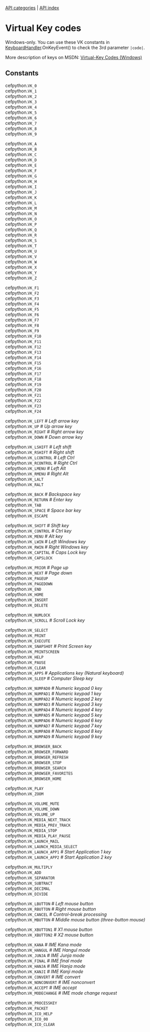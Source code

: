 [API categories](API-categories.md) | [API index](API-index.md)


# Virtual Key codes

Windows-only. You can use these VK constants in [KeyboardHandler](KeyboardHandler.md).OnKeyEvent() to check the 3rd parameter `|code|`.

More description of keys on MSDN: [Virtual-Key Codes (Windows)](http://msdn.microsoft.com/en-us/library/dd375731(v=vs.85).aspx)


## Constants


cefpython.`VK_0`   
cefpython.`VK_1`   
cefpython.`VK_2`   
cefpython.`VK_3`   
cefpython.`VK_4`   
cefpython.`VK_5`   
cefpython.`VK_6`   
cefpython.`VK_7`   
cefpython.`VK_8`   
cefpython.`VK_9`   

cefpython.`VK_A`   
cefpython.`VK_B`   
cefpython.`VK_C`   
cefpython.`VK_D`   
cefpython.`VK_E`   
cefpython.`VK_F`   
cefpython.`VK_G`   
cefpython.`VK_H`   
cefpython.`VK_I`   
cefpython.`VK_J`   
cefpython.`VK_K`   
cefpython.`VK_L`   
cefpython.`VK_M`   
cefpython.`VK_N`   
cefpython.`VK_O`   
cefpython.`VK_P`   
cefpython.`VK_Q`   
cefpython.`VK_R`   
cefpython.`VK_S`   
cefpython.`VK_T`   
cefpython.`VK_U`   
cefpython.`VK_V`   
cefpython.`VK_W`   
cefpython.`VK_X`   
cefpython.`VK_Y`   
cefpython.`VK_Z`   

cefpython.`VK_F1`   
cefpython.`VK_F2`   
cefpython.`VK_F3`   
cefpython.`VK_F4`   
cefpython.`VK_F5`   
cefpython.`VK_F6`   
cefpython.`VK_F7`   
cefpython.`VK_F8`   
cefpython.`VK_F9`   
cefpython.`VK_F10`   
cefpython.`VK_F11`   
cefpython.`VK_F12`   
cefpython.`VK_F13`   
cefpython.`VK_F14`   
cefpython.`VK_F15`   
cefpython.`VK_F16`   
cefpython.`VK_F17`   
cefpython.`VK_F18`   
cefpython.`VK_F19`   
cefpython.`VK_F20`   
cefpython.`VK_F21`   
cefpython.`VK_F22`   
cefpython.`VK_F23`   
cefpython.`VK_F24`   

cefpython.`VK_LEFT` _# Left arrow key_   
cefpython.`VK_UP` _# Up arrow key_   
cefpython.`VK_RIGHT` _# Right arrow key_   
cefpython.`VK_DOWN` _# Down arrow key_   

cefpython.`VK_LSHIFT` _# Left shift_   
cefpython.`VK_RSHIFT` _# Right shift_   
cefpython.`VK_LCONTROL` _# Left Ctrl_   
cefpython.`VK_RCONTROL` _# Right Ctrl_   
cefpython.`VK_LMENU` _# Left Alt_   
cefpython.`VK_RMENU` _# Right Alt_   
cefpython.`VK_LALT`   
cefpython.`VK_RALT`   

cefpython.`VK_BACK` _# Backspace key_   
cefpython.`VK_RETURN` _# Enter key_   
cefpython.`VK_TAB`   
cefpython.`VK_SPACE` _# Space bar key_   
cefpython.`VK_ESCAPE`   

cefpython.`VK_SHIFT` _# Shift key_   
cefpython.`VK_CONTROL` _# Ctrl key_   
cefpython.`VK_MENU` _# Alt key_   
cefpython.`VK_LWIN` _# Left Windows key_   
cefpython.`VK_RWIN` _# Right Windows key_   
cefpython.`VK_CAPITAL` _# Caps Lock key_   
cefpython.`VK_CAPSLOCK`   

cefpython.`VK_PRIOR` _# Page up_   
cefpython.`VK_NEXT` _# Page down_   
cefpython.`VK_PAGEUP`   
cefpython.`VK_PAGEDOWN`   
cefpython.`VK_END`   
cefpython.`VK_HOME`   
cefpython.`VK_INSERT`   
cefpython.`VK_DELETE`   

cefpython.`VK_NUMLOCK`   
cefpython.`VK_SCROLL` _# Scroll Lock key_   

cefpython.`VK_SELECT`   
cefpython.`VK_PRINT`   
cefpython.`VK_EXECUTE`   
cefpython.`VK_SNAPSHOT` _# Print Screen key_   
cefpython.`VK_PRINTSCREEN`   
cefpython.`VK_HELP`   
cefpython.`VK_PAUSE`   
cefpython.`VK_CLEAR`   
cefpython.`VK_APPS` _# Applications key (Natural keyboard)_   
cefpython.`VK_SLEEP` _# Computer Sleep key_   

cefpython.`VK_NUMPAD0` _# Numeric keypad 0 key_   
cefpython.`VK_NUMPAD1` _# Numeric keypad 1 key_   
cefpython.`VK_NUMPAD2` _# Numeric keypad 2 key_   
cefpython.`VK_NUMPAD3` _# Numeric keypad 3 key_   
cefpython.`VK_NUMPAD4` _# Numeric keypad 4 key_   
cefpython.`VK_NUMPAD5` _# Numeric keypad 5 key_   
cefpython.`VK_NUMPAD6` _# Numeric keypad 6 key_   
cefpython.`VK_NUMPAD7` _# Numeric keypad 7 key_   
cefpython.`VK_NUMPAD8` _# Numeric keypad 8 key_   
cefpython.`VK_NUMPAD9` _# Numeric keypad 9 key_   

cefpython.`VK_BROWSER_BACK`   
cefpython.`VK_BROWSER_FORWARD`   
cefpython.`VK_BROWSER_REFRESH`   
cefpython.`VK_BROWSER_STOP`   
cefpython.`VK_BROWSER_SEARCH`   
cefpython.`VK_BROWSER_FAVORITES`   
cefpython.`VK_BROWSER_HOME`   

cefpython.`VK_PLAY`   
cefpython.`VK_ZOOM`   

cefpython.`VK_VOLUME_MUTE`   
cefpython.`VK_VOLUME_DOWN`   
cefpython.`VK_VOLUME_UP`   
cefpython.`VK_MEDIA_NEXT_TRACK`   
cefpython.`VK_MEDIA_PREV_TRACK`   
cefpython.`VK_MEDIA_STOP`   
cefpython.`VK_MEDIA_PLAY_PAUSE`   
cefpython.`VK_LAUNCH_MAIL`   
cefpython.`VK_LAUNCH_MEDIA_SELECT`   
cefpython.`VK_LAUNCH_APP1` _# Start Application 1 key_   
cefpython.`VK_LAUNCH_APP2` _# Start Application 2 key_   

cefpython.`VK_MULTIPLY`   
cefpython.`VK_ADD`   
cefpython.`VK_SEPARATOR`   
cefpython.`VK_SUBTRACT`   
cefpython.`VK_DECIMAL`   
cefpython.`VK_DIVIDE`   

cefpython.`VK_LBUTTON` _# Left mouse button_   
cefpython.`VK_RBUTTON` _# Right mouse button_   
cefpython.`VK_CANCEL` _# Control-break processing_   
cefpython.`VK_MBUTTON` _# Middle mouse button (three-button mouse)_   

cefpython.`VK_XBUTTON1` _# X1 mouse button_   
cefpython.`VK_XBUTTON2` _# X2 mouse button_   

cefpython.`VK_KANA` _# IME Kana mode_   
cefpython.`VK_HANGUL` _# IME Hangul mode_   
cefpython.`VK_JUNJA` _# IME Junja mode_   
cefpython.`VK_FINAL` _# IME final mode_   
cefpython.`VK_HANJA` _# IME Hanja mode_   
cefpython.`VK_KANJI` _# IME Kanji mode_   
cefpython.`VK_CONVERT` _# IME convert_   
cefpython.`VK_NONCONVERT` _# IME nonconvert_   
cefpython.`VK_ACCEPT` _# IME accept_   
cefpython.`VK_MODECHANGE` _# IME mode change request_   

cefpython.`VK_PROCESSKEY`   
cefpython.`VK_PACKET`   
cefpython.`VK_ICO_HELP`   
cefpython.`VK_ICO_00`   
cefpython.`VK_ICO_CLEAR`   